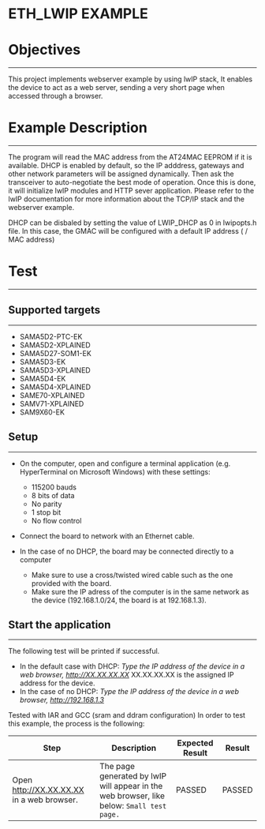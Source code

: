 ETH_LWIP EXAMPLE
============

# Objectives
------------
This project implements webserver example by using lwIP stack, It enables the
device to act as a web server, sending a very short page when accessed through
a browser. 

# Example Description
---------------------
The program will read the MAC address from the AT24MAC EEPROM if it is available. 
DHCP is enabled by default, so the IP adddress, gateways and other network 
parameters will be assigned dynamically. Then ask the transceiver to auto-negotiate
the best mode of operation. Once this is done, it will initialize lwIP modules and 
HTTP sever application.
Please refer to the lwIP documentation for more information about the TCP/IP
stack and the webserver example.

DHCP can be disbaled by setting the value of LWIP_DHCP as 0 in lwipopts.h file.
In this case, the GMAC will be configured with a default IP address ( / MAC address)

# Test
------
## Supported targets
--------------------
* SAMA5D2-PTC-EK
* SAMA5D2-XPLAINED
* SAMA5D27-SOM1-EK
* SAMA5D3-EK
* SAMA5D3-XPLAINED
* SAMA5D4-EK
* SAMA5D4-XPLAINED
* SAME70-XPLAINED
* SAMV71-XPLAINED
* SAM9X60-EK

## Setup
--------
 - On the computer, open and configure a terminal application
(e.g. HyperTerminal on Microsoft Windows) with these settings:

     - 115200 bauds
     - 8 bits of data
     - No parity
     - 1 stop bit
     - No flow control

 - Connect the board to network with an Ethernet cable.
 - In the case of no DHCP, the board may be connected directly to a computer
	 - Make sure to use a cross/twisted wired cable such as the one provided with the board.
     - Make sure the IP adress of the computer is in the same network as the device (192.168.1.0/24, the board is at 192.168.1.3).

## Start the application
------------------------

The following test will be printed if successful.
 - In the default case with DHCP:
*Type the IP address of the device in a web browser, http://XX.XX.XX.XX*
    XX.XX.XX.XX is the assigned IP address for the device.
 - In the case of no DHCP:
*Type the IP address of the device in a web browser, http://192.168.1.3*

Tested with IAR and GCC (sram and ddram configuration)
In order to test this example, the process is the following:

Step | Description | Expected Result | Result
-----|-------------|-----------------|-------
Open http://XX.XX.XX.XX in a web browser. | The page generated by lwIP will appear in the web browser, like below: ``Small test page.`` | PASSED | PASSED

